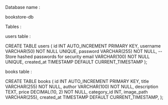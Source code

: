 Database name :

bookstore-db

Tables :

users table :

CREATE TABLE users (
id INT AUTO_INCREMENT PRIMARY KEY,
username VARCHAR(50) NOT NULL UNIQUE,
password VARCHAR(255) NOT NULL, -- Store hashed passwords for security
email VARCHAR(100) NOT NULL UNIQUE,
created_at TIMESTAMP DEFAULT CURRENT_TIMESTAMP
);

books table :

CREATE TABLE books (
id INT AUTO_INCREMENT PRIMARY KEY,
title VARCHAR(255) NOT NULL,
author VARCHAR(100) NOT NULL,
description TEXT,
price DECIMAL(10, 2) NOT NULL,
category_id INT,
image_path VARCHAR(255),
created_at TIMESTAMP DEFAULT CURRENT_TIMESTAMP,
);
